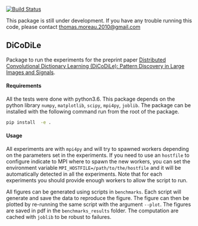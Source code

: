 [![Build Status](https://travis-ci.org/tomMoral/dicodile.svg?branch=master)](https://travis-ci.org/tomMoral/dicodile)

This package is still under development. If you have any trouble running this code, please contact <thomas.moreau.2010@gmail.com>


## DiCoDiLe

Package to run the experiments for the preprint paper [Distributed Convolutional Dictionary Learning (DiCoDiLe): Pattern Discovery in Large Images and Signals](https://arxiv.org/abs/1901.09235).

#### Requirements

All the tests were done with python3.6.
This package depends on the python library `numpy`, `matplotlib`, `scipy`, `mpi4py`, `joblib`.
The package can be installed with the following command run from the root of the package.

```bash
pip install  -e .
```

#### Usage

All experiments are with `mpi4py` and will try to spawned workers depending on the parameters set in the experiments. If you need to use an `hostfile` to configure indicate to MPI where to spawn the new workers, you can set the environment variable `MPI_HOSTFILE=/path/to/the/hostfile` and it will be automatically detected in all the experiments. Note that for each experiments you should provide enough workers to allow the script to run.

All figures can be generated using scripts in `benchmarks`. Each script will generate and save the data to reproduce the figure. The figure can then be plotted by re-running the same script with the argument `--plot`. The figures are saved in pdf in the `benchmarks_results` folder. The computation are cached with `joblib` to be robust to failures.

